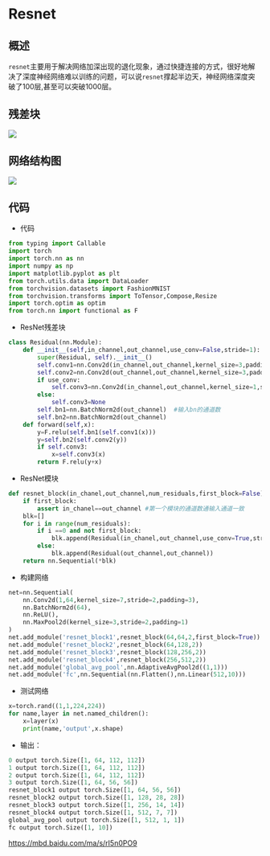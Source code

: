 # Resnet

## 概述

`resnet`主要用于解决网络加深出现的退化现象，通过快捷连接的方式，很好地解决了深度神经网络难以训练的问题，可以说`resnet`撑起半边天，神经网络深度突破了$100$层,甚至可以突破$1000$层。

## 残差块

![](https://libraxiong-picture.oss-cn-hangzhou.aliyuncs.com/img/20220528220015.jpg)

## 网络结构图

![](https://libraxiong-picture.oss-cn-hangzhou.aliyuncs.com/img/20220528220238.png)

## 代码

* 代码

```python
from typing import Callable
import torch
import torch.nn as nn
import numpy as np
import matplotlib.pyplot as plt
from torch.utils.data import DataLoader
from torchvision.datasets import FashionMNIST
from torchvision.transforms import ToTensor,Compose,Resize
import torch.optim as optim
from torch.nn import functional as F
```

* ResNet残差块

```python
class Residual(nn.Module):
    def __init__(self,in_channel,out_channel,use_conv=False,stride=1):
        super(Residual, self).__init__()
        self.conv1=nn.Conv2d(in_channel,out_channel,kernel_size=3,padding=1,stride=stride)
        self.conv2=nn.Conv2d(out_channel,out_channel,kernel_size=3,padding=1)
        if use_conv:
            self.conv3=nn.Conv2d(in_channel,out_channel,kernel_size=1,stride=stride)
        else:
            self.conv3=None
        self.bn1=nn.BatchNorm2d(out_channel)  #输入bn的通道数
        self.bn2=nn.BatchNorm2d(out_channel)
    def forward(self,x):
        y=F.relu(self.bn1(self.conv1(x)))
        y=self.bn2(self.conv2(y))
        if self.conv3:
            x=self.conv3(x)
        return F.relu(y+x)
```

* ResNet模块

```python
def resnet_block(in_chanel,out_channel,num_residuals,first_block=False):
    if first_block:
        assert in_chanel==out_channel #第一个模块的通道数通输入通道一致
    blk=[]
    for i in range(num_residuals):
        if i ==0 and not first_block:
            blk.append(Residual(in_chanel,out_channel,use_conv=True,stride=2))
        else:
            blk.append(Residual(out_channel,out_channel))
    return nn.Sequential(*blk)
```

* 构建网络

```python
net=nn.Sequential(
    nn.Conv2d(1,64,kernel_size=7,stride=2,padding=3),
    nn.BatchNorm2d(64),
    nn.ReLU(),
    nn.MaxPool2d(kernel_size=3,stride=2,padding=1)
)
net.add_module('resnet_block1',resnet_block(64,64,2,first_block=True))
net.add_module('resnet_block2',resnet_block(64,128,2))
net.add_module('resnet_block3',resnet_block(128,256,2))
net.add_module('resnet_block4',resnet_block(256,512,2))
net.add_module('global_avg_pool',nn.AdaptiveAvgPool2d((1,1)))
net.add_module('fc',nn.Sequential(nn.Flatten(),nn.Linear(512,10)))
```

* 测试网络

```python
x=torch.rand((1,1,224,224))
for name,layer in net.named_children():
    x=layer(x)
    print(name,'output',x.shape)
```

* 输出：

```python
0 output torch.Size([1, 64, 112, 112])
1 output torch.Size([1, 64, 112, 112])
2 output torch.Size([1, 64, 112, 112])
3 output torch.Size([1, 64, 56, 56])
resnet_block1 output torch.Size([1, 64, 56, 56])
resnet_block2 output torch.Size([1, 128, 28, 28])
resnet_block3 output torch.Size([1, 256, 14, 14])
resnet_block4 output torch.Size([1, 512, 7, 7])
global_avg_pool output torch.Size([1, 512, 1, 1])
fc output torch.Size([1, 10])
```

https://mbd.baidu.com/ma/s/rI5n0PO9

